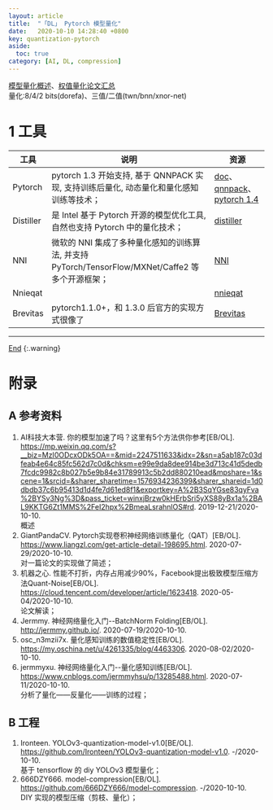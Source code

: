 ```yaml
---
layout: article
title:  "「DL」 Pytorch 模型量化"
date:   2020-10-10 14:28:40 +0800
key: quantization-pytorch
aside:
  toc: true
category: [AI, DL, compression]
---
```

<span id='head'></span>  
>
[模型量化概述](/ai/dl/compression/2020/10/10/quantization.html)、[权值量化论文汇总](/ai/dl/compression/2019/05/21/foundation.html#6-权值量化)     
量化:8/4/2 bits(dorefa)、三值/二值(twn/bnn/xnor-net)   

<!--more-->

# 1 工具

| 工具 | 说明 | 资源 |
| --- | --- | --- |
| Pytorch | pytorch 1.3 开始支持, 基于 QNNPACK 实现, 支持训练后量化, 动态量化和量化感知训练等技术；  | [doc](https://github.com/pytorch/glow/blob/master/docs/Quantization.md)、[qnnpack](https://github.com/pytorch/QNNPACK)、[pytorch 1.4](https://pytorch.apachecn.org/docs/1.4/88.html) |
| Distiller | 是 Intel 基于 Pytorch 开源的模型优化工具, 自然也支持 Pytorch 中的量化技术； | [distiller](https://github.com/NervanaSystems/distiller) |
| NNI | 微软的 NNI 集成了多种量化感知的训练算法, 并支持 PyTorch/TensorFlow/MXNet/Caffe2 等多个开源框架； | [NNI](https://github.com/microsoft/nni) |
| Nnieqat |  | [nnieqat](https://github.com/aovoc/nnieqat-pytorch) |   
| Brevitas | pytorch1.1.0+，和 1.3.0 后官方的实现方式很像了 | [Brevitas](https://github.com/Xilinx/brevitas) |


-------------------  
[End](#head)
{:.warning}  

# 附录
## A 参考资料
1. AI科技大本营. 你的模型加速了吗？这里有5个方法供你参考[EB/OL]. <https://mp.weixin.qq.com/s?__biz=MzI0ODcxODk5OA==&mid=2247511633&idx=2&sn=a5ab187c03dfeab4e64c85fc562d7c0d&chksm=e99e9da8dee914be3d713c41d5dedb7fcdc9982c8b027b5e9b84e31789913c5b2dd880210ead&mpshare=1&scene=1&srcid=&sharer_sharetime=1576934236399&sharer_shareid=1d0dbdb37c6b95413d1d4fe7d61ed8f1&exportkey=A%2B3SqYGse83qyFva%2BYSy3Ng%3D&pass_ticket=winxjBrzw0kHErbSri5yXS88yBx1a%2BAL9KKTG6Zt1MMS%2FeI2hpx%2BmeaLsrahnlOS#rd>. 2019-12-21/2020-10-10.    
概述    
1. GiantPandaCV. Pytorch实现卷积神经网络训练量化（QAT）[EB/OL]. <https://www.liangzl.com/get-article-detail-198695.html>. 2020-07-29/2020-10-10.    
对一篇论文的实现做了简述；     
1. 机器之心. 性能不打折，内存占用减少90%，Facebook提出极致模型压缩方法Quant-Noise[EB/OL]. <https://cloud.tencent.com/developer/article/1623418>. 2020-05-04/2020-10-10.     
论文解读；      
1. Jermmy. 神经网络量化入门--BatchNorm Folding[EB/OL]. <http://jermmy.github.io/>. 2020-07-19/2020-10-10.     
1. osc_n3mzii7x. 量化感知训练的数值稳定性[EB/OL]. <https://my.oschina.net/u/4261335/blog/4463306>. 2020-08-02/2020-10-10.    
1. jermmyxu. 神经网络量化入门--量化感知训练[EB/OL]. <https://www.cnblogs.com/jermmyhsu/p/13285488.html>. 2020-07-11/2020-10-10.     
分析了量化——反量化——训练的过程；     

## B 工程
1. Ironteen. YOLOv3-quantization-model-v1.0[BE/OL]. <https://github.com/Ironteen/YOLOv3-quantization-model-v1.0>. -/2020-10-10.      
基于 tensorflow 的 diy YOLOv3 模型量化；    
1. 666DZY666. model-compression[EB/OL]. <https://github.com/666DZY666/model-compression>. -/2020-10-10.     
DIY 实现的模型压缩（剪枝、量化）；     

